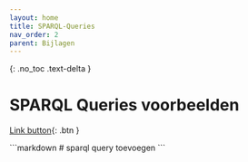 ```yaml
---
layout: home
title: SPARQL-Queries
nav_order: 2
parent: Bijlagen
---
```


{: .no_toc .text-delta }


<script>
{% include js/custom.js %}
</script>

<!-- Overlay (only once) -->
<div id="overlay" 
     style="display: none; 
            position: fixed; 
            top: 0; 
            left: 0; 
            width: 100%; 
            height: 100%; 
            background: rgba(0, 0, 0, 0.8); 
            justify-content: center; 
            align-items: center; 
            z-index: 1000;">
  
  <img id="zoomImage" 
       alt="Zoomed Image" 
       style="max-width: 90%; 
              max-height: 90%; 
              cursor: zoom-out;" 
       onclick="closeZoom()" />
</div>


# SPARQL Queries voorbeelden

<div class="code-example" markdown="1">

<div class="code-example" markdown="1">

[Link button](https://data.cultureelerfgoed.nl/PoolParty/sparql/term/id/cht){: .btn }

</div>
```markdown
# sparql query toevoegen
```
